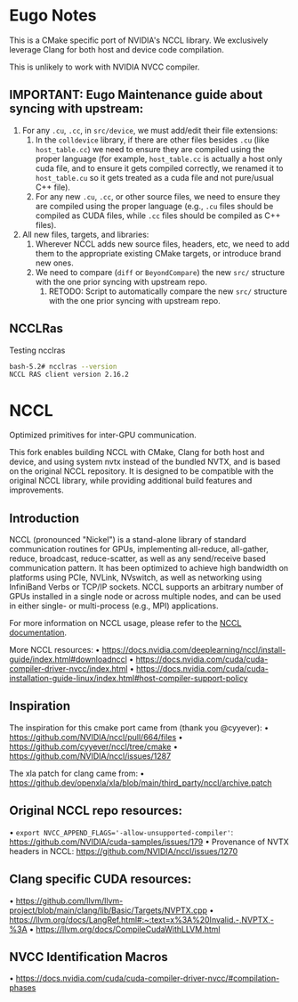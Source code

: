 # Eugo Notes
This is a CMake specific port of NVIDIA's NCCL library. We exclusively leverage Clang for both host and device code compilation.

This is unlikely to work with NVIDIA NVCC compiler.

## IMPORTANT: Eugo Maintenance guide about syncing with upstream:

1. For any `.cu`, `.cc`, in `src/device`, we must add/edit their file extensions:
    1. In the `colldevice` library, if there are other files besides `.cu` (like `host_table.cc`) we need to ensure they are compiled using the proper language (for example, `host_table.cc` is actually a host only cuda file, and to ensure it gets compiled correctly, we renamed it to `host_table.cu` so it gets treated as a cuda file and not pure/usual C++ file).
    2. For any new `.cu`, `.cc`, or other source files, we need to ensure they are compiled using the proper language (e.g., `.cu` files should be compiled as CUDA files, while `.cc` files should be compiled as C++ files).
2. All new files, targets, and libraries:
    1. Wherever NCCL adds new source files, headers, etc, we need to add them to the appropriate existing CMake targets, or introduce brand new ones.
    2. We need to compare (`diff` or `BeyondCompare`) the new `src/` structure with the one prior syncing with upstream repo.
        1. RETODO: Script to automatically compare the new `src/` structure with the one prior syncing with upstream repo.

## NCCLRas

Testing ncclras

```bash
bash-5.2# ncclras --version
NCCL RAS client version 2.16.2
```

# NCCL

Optimized primitives for inter-GPU communication.

This fork enables building NCCL with CMake, Clang for both host and device, and using system nvtx instead of the bundled NVTX, and is based on the original NCCL repository. It is designed to be compatible with the original NCCL library, while providing additional build features and improvements.

## Introduction

NCCL (pronounced "Nickel") is a stand-alone library of standard communication routines for GPUs, implementing all-reduce, all-gather, reduce, broadcast, reduce-scatter, as well as any send/receive based communication pattern. It has been optimized to achieve high bandwidth on platforms using PCIe, NVLink, NVswitch, as well as networking using InfiniBand Verbs or TCP/IP sockets. NCCL supports an arbitrary number of GPUs installed in a single node or across multiple nodes, and can be used in either single- or multi-process (e.g., MPI) applications.

For more information on NCCL usage, please refer to the [NCCL documentation](https://docs.nvidia.com/deeplearning/sdk/nccl-developer-guide/index.html).

More NCCL resources:
• https://docs.nvidia.com/deeplearning/nccl/install-guide/index.html#downloadnccl
• https://docs.nvidia.com/cuda/cuda-compiler-driver-nvcc/index.html
• https://docs.nvidia.com/cuda/cuda-installation-guide-linux/index.html#host-compiler-support-policy


## Inspiration

The inspiration for this cmake port came from (thank you @cyyever):
• https://github.com/NVIDIA/nccl/pull/664/files
• https://github.com/cyyever/nccl/tree/cmake
• https://github.com/NVIDIA/nccl/issues/1287

The xla patch for clang came from:
• https://github.dev/openxla/xla/blob/main/third_party/nccl/archive.patch


## Original NCCL repo resources:
• `export NVCC_APPEND_FLAGS='-allow-unsupported-compiler'`: https://github.com/NVIDIA/cuda-samples/issues/179
• Provenance of NVTX headers in NCCL: https://github.com/NVIDIA/nccl/issues/1270


## Clang specific CUDA resources:
• https://github.com/llvm/llvm-project/blob/main/clang/lib/Basic/Targets/NVPTX.cpp
• https://llvm.org/docs/LangRef.html#:~:text=x%3A%20Invalid.-,NVPTX,-%3A
• https://llvm.org/docs/CompileCudaWithLLVM.html


## NVCC Identification Macros
• https://docs.nvidia.com/cuda/cuda-compiler-driver-nvcc/#compilation-phases